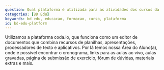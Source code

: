 ```yaml
---
question: Qual plataforma é utilizada para as atividades dos cursos da BD Edu?
categories: [BD Edu]
keywords: bd edu, educacao, formacao, curso, plataforma
id: bd-edu-platform
---
```


Utilizamos a plataforma coda.io, que funciona como um editor de documentos que combina recursos de planilhas, apresentações, processadores de texto e aplicativos. Por lá temos nossa Área do Aluno(a), onde é possível encontrar o cronograma, links para as aulas ao vivo, aulas gravadas, página de submissão de exercício, fórum de dúvidas, materiais extras e mais.
